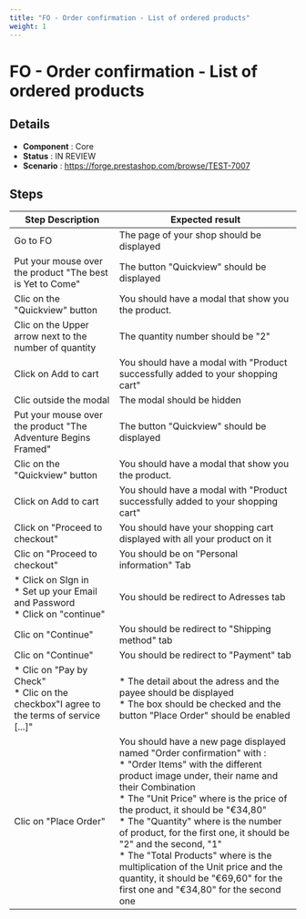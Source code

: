 ```yaml
---
title: "FO - Order confirmation - List of ordered products"
weight: 1
---
```


# FO - Order confirmation - List of ordered products
## Details
* **Component** : Core
* **Status** : IN REVIEW
* **Scenario** : https://forge.prestashop.com/browse/TEST-7007

## Steps
| Step Description | Expected result |
| ----- | ----- |
| Go to FO | The page of your shop should be displayed |
| Put your mouse over the product "The best is Yet to Come" | The button "Quickview" should be displayed |
| Clic on the "Quickview" button | You should have a modal that show you the product. |
| Clic on the Upper arrow next to the number of quantity | The quantity number should be "2" |
| Click on Add to cart | You should have a modal with "Product successfully added to your shopping cart" |
| Clic outside the modal | The modal should be hidden |
| Put your mouse over the product "The Adventure Begins Framed" | The button "Quickview" should be displayed |
| Clic on the "Quickview" button | You should have a modal that show you the product. |
| Click on Add to cart | You should have a modal with "Product successfully added to your shopping cart" |
| Click on "Proceed to checkout" | You should have your shopping cart displayed with all your product on it |
| Clic on "Proceed to checkout" | You should be on "Personal information" Tab |
| * Click on SIgn in <br> * Set up your Email and Password <br> * Click on "continue" | You should be redirect to Adresses tab |
| Clic on "Continue" | You should be redirect to "Shipping method" tab |
| Clic on "Continue" | You should be redirect to "Payment" tab |
| * Clic on "Pay by Check" <br> * Clic on the checkbox"I agree to the terms of service [...]" | * The detail about the adress and the payee should be displayed<br> * The box should be checked and the button "Place Order" should be enabled |
| Clic on "Place Order" | You should have a new page displayed named "Order confirmation" with : <br> * "Order Items" with the different product image under, their name and their Combination<br> * The "Unit Price" where is the price of the product, it should be "€34,80" <br> * The "Quantity" where is the number of product, for the first one, it should be "2" and the second, "1"<br> * The "Total Products" where is the multiplication of the Unit price and the quantity, it should be "€69,60" for the first one and "€34,80" for the second one |
